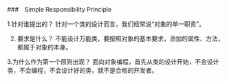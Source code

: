 ﻿###　Simple Responsibility Principle

1.针对谁提出的？ 针对一个类的设计而言，我们经常说“对象的单一职责”。

2. 要求是什么？ 不能设计万能类，要按照对象的基本要求，添加的属性、方法，都属于对象的本身。

3.为什么作为第一个原则出现？ 面向对象编程，首先从类的设计开始，不会设计类，不会编程，不会设计好的类，就不是合格的开发者。